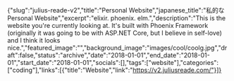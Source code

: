 {"slug":"julius-reade-v2","title":"Personal Website","japanese_title":"私的な Personal Website","excerpt":"elixir. phoenix. elm.","description":"This is the website you're currently looking at. It's built with Phoenix Framework (originally it was going to be with ASP.NET Core, but I believe in self-love) and I think it looks nice.","featured_image":"","background_image":"images/cool/coolg.jpg","draft":false,"status":"archive","date":"2018-01-01","end_date":"2018-01-01","start_date":"2018-01-01","socials":[],"tags":["website"],"categories":["coding"],"links":[{"title":"Website","link":"https://v2.juliusreade.com/"}]}